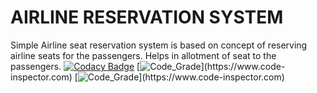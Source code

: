 #  AIRLINE RESERVATION SYSTEM
Simple Airline seat reservation system is based on concept of reserving airline seats for the passengers.
Helps in allotment of seat to the passengers.
[![Codacy Badge](https://app.codacy.com/project/badge/Grade/d6e5c0b16c014afe880e1616e690251f)](https://www.codacy.com/gh/vaishnukulkarni/airline-reservation-system/dashboard?utm_source=github.com&amp;utm_medium=referral&amp;utm_content=vaishnukulkarni/airline-reservation-system&amp;utm_campaign=Badge_Grade)
[![Code_Grade](https://www.code-inspector.com/project/27633/status/svg?branch=main&kill_cache=1")](https://www.code-inspector.com)
[![Code_Grade](https://www.code-inspector.com/project/27633/score/svg?branch=main&kill_cache=1")](https://www.code-inspector.com)
